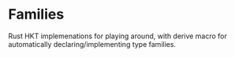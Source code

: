# Families

Rust HKT implemenations for playing around, with derive macro for automatically declaring/implementing type families.

